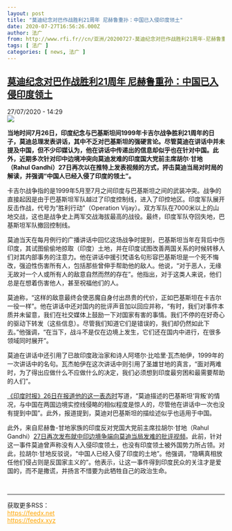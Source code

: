 ```yaml
---
layout: post
title: "莫迪纪念对巴作战胜利21周年 尼赫鲁重孙：中国已入侵印度领土"
date: 2020-07-27T16:56:26.000Z
author: 法广
from: http://www.rfi.fr//cn/亚洲/20200727-莫迪纪念对巴作战胜利21周年-尼赫鲁重孙-中国已入侵印度领土
tags: [ 法广 ]
categories: [ news, 法广 ]
---
```

<!--1595868986000-->
[莫迪纪念对巴作战胜利21周年 尼赫鲁重孙：中国已入侵印度领土](http://www.rfi.fr//cn/%E4%BA%9A%E6%B4%B2/20200727-%E8%8E%AB%E8%BF%AA%E7%BA%AA%E5%BF%B5%E5%AF%B9%E5%B7%B4%E4%BD%9C%E6%88%98%E8%83%9C%E5%88%A921%E5%91%A8%E5%B9%B4-%E5%B0%BC%E8%B5%AB%E9%B2%81%E9%87%8D%E5%AD%99-%E4%B8%AD%E5%9B%BD%E5%B7%B2%E5%85%A5%E4%BE%B5%E5%8D%B0%E5%BA%A6%E9%A2%86%E5%9C%9F)
------

<div>
<div>27/07/2020 - 14:29</div><img src="https://s.rfi.fr/media/display/6765d23c-cffe-11ea-9819-005056bff430/w:310/p:16x9/nationalherald_2019-05_5317076d-c873-4fc0-a18b-ce729e7621e4_ModiRahul.jpg"><p><strong>当地时间7月26日，印度纪念与巴基斯坦间1999年卡吉尔战争胜利21周年的日子，莫迪总理发表讲话，其中不乏对巴基斯坦的强硬言论。尽管莫迪在讲话中并未提及中国，但不少印媒认为，他在讲话中传递出的信息却似乎也在针对中国。此外，近期多次针对印中边境冲突向莫迪发难的印度国大党前主席胡尔·甘地（Rahul Gandhi）27日再次以在推特上发表视频的方式，抨击莫迪当局对时局的解读，并强调“中国人已经入侵了印度的领土”。</strong></p><div class="t-content__body u-clearfix"><div class="m-interstitial"></div><p>卡吉尔战争指的是1999年5月至7月之间印度与巴基斯坦之间的武装冲突。战争的直接起因是由于巴基斯坦军队越过了印度控制线，进入了印控地区。印度军队展开反击作战，代号为“胜利行动”（Operation Vijay）。双方军队在7000米以上的山地交战，这也是战争史上两军交战海拔最高的战役。最终，印度军队夺回失地，巴基斯坦军队撤回控制线。</p><p>莫迪当天在每月例行的广播讲话中回忆这场战争时提到，巴基斯坦当年在背后中伤印度，其试图偷偷地掠取（印度）土地，并在印度试图改善两国关系的时候转移人们对其内部事务的注意力。他在讲话中援引梵语名句形容巴基斯坦是一个死不悔改，强迫性伤害所有人，包括那些曾伸手帮助他的敌人。他说，“对于恶人，无缘无故对一个人或所有人的敌意自然而然的存在”。他指出，对于这类人来说，他们总是在想着伤害他人，甚至祝福他们的人。</p><p>莫迪称，“这样的敌意最终会使恶魔自身付出昂贵的代价，正如巴基斯坦在卡吉尔一役一样”。他在讲话中还对国内的批评声音加以回应并称，“有时，我们对事件本质并未留意，我们在社交媒体上鼓励一下对国家有害的事情。我们不停的在好奇心的驱动下转发（这些信息）。尽管我们知道它们是错误的，我们却仍然如此下去。”他强调，“在当下，战斗不是仅在边境上发生，它们还在国内中进行，在很多领域同时展开”。</p><p>莫迪在讲话中还引用了已故印度政治家和诗人阿塔尔·比哈里·瓦杰帕伊，1999年的一次讲话中的名句。瓦杰帕伊在这次讲话中则引用了圣雄甘地的真言，“面对两难时，为了得出应做什么不应做什么的决定，我们必须想到印度最穷困和最需要帮助的人们”。</p><p><a target="_blank" href="http://timesofindia.indiatimes.com/india/on-kargil-day-pms-tough-talk-on-dusht-pakistan-a-hint-to-china/articleshow/77188148.cms">《印度时报》26日在报道他的这一表态时</a>写道，“莫迪描述的巴基斯坦‘背叛’的情况，与中国在两国边境实控线侵略的相似程度是惊人的，尽管他在讲话中一次也没有提到中国”。此外，报道提到，莫迪对巴基斯坦的描绘述似乎也适用于中国。</p><p>此外，来自尼赫鲁-甘地家族的印度反对党国大党前主席拉胡尔·甘地（Rahul Gandhi）<a target="_blank" href="http://twitter.com/RahulGandhi/status/1287607579623866368">27日再次发布就中印边境争端向莫迪当局发难的批评视频</a>。此前，针对这一事件莫迪曾声称没有人入侵印度领土，也没有印度领土被外国势力所占领。对此，拉胡尔·甘地反驳说，“中国人已经入侵了印度的土地”。他强调，“隐瞒真相放任他们侵占则是反国家主义的”。他表示，让这一事件得到印度民众的关注才是爱国的，而不是撒谎，并扬言不惜要为此牺牲自己的政治生命。</p><div class="o-self-promo o-self-promo--nl o-self-promo--hidden" data-selfpromo-newsletter></div><div class="o-self-promo o-self-promo--app o-self-promo--hidden" data-selfpromo-app></div></div><br><hr><div>获取更多RSS：<br><a href="https://feedx.net" style="color:orange" target="_blank">https://feedx.net</a> <br><a href="https://feedx.xyz" style="color:orange" target="_blank">https://feedx.xyz</a><br></div>
</div>
